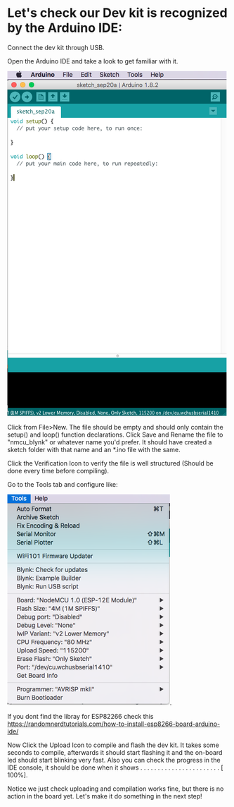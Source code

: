 # Let's check our Dev kit is recognized by the Arduino IDE:

Connect the dev kit through USB.

Open the Arduino IDE and take a look to get familiar with it.

![image](https://raw.githubusercontent.com/felixbanguera/iot-medellin-nodemcu-blynk-1/step_8/assets/images/new_file_ide.png)

Click from File>New. The file should be empty and should only contain the setup() and loop() function declarations. Click Save and Rename the file to "nmcu_blynk" or whatever name you'd prefer. It should have created a sketch folder with that name and an *.ino file with the same.

Click the Verification Icon to verify the file is well structured (Should be done every time before compiling).

Go to the Tools tab and configure like:

![image](https://raw.githubusercontent.com/felixbanguera/iot-medellin-nodemcu-blynk-1/step_8/assets/images/config_nodemcu_ide.png).

If you dont find the libray for ESP82266 check this https://randomnerdtutorials.com/how-to-install-esp8266-board-arduino-ide/

Now Click the Upload Icon to compile and flash the dev kit. It takes some seconds to compile, afterwards it should start flashing it and the on-board led should start blinking very fast. Also you can check the progress in the IDE console, it should be done when it shows . . . . . . . . . . . . . . .  . . . .  . . . . [ 100%].

Notice we just check uploading and compilation works fine, but there is no action in the board yet. Let's make it do something in the next step!



